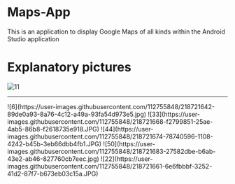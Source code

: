 # Maps-App
This is an application to display Google Maps of all kinds within the Android Studio application

# Explanatory pictures

![11](https://user-images.githubusercontent.com/112755848/218721658-18c42026-3692-4ec8-90ba-8df53dc93980.JPG)


<hr>
![6](https://user-images.githubusercontent.com/112755848/218721642-89de0a93-8a76-4c12-a49a-93fa54d973e5.jpg)
![33](https://user-images.githubusercontent.com/112755848/218721668-f2799851-25ae-4ab5-86b8-f2618735e918.JPG)
![44](https://user-images.githubusercontent.com/112755848/218721674-78740596-1108-4242-b45b-3eb66dbb4fb1.JPG)
![50](https://user-images.githubusercontent.com/112755848/218721683-27582dbe-b6ab-43e2-ab46-827760cb7eec.jpg)
![22](https://user-images.githubusercontent.com/112755848/218721661-6e6fbbbf-3252-41d2-87f7-b673eb03c15a.JPG)




